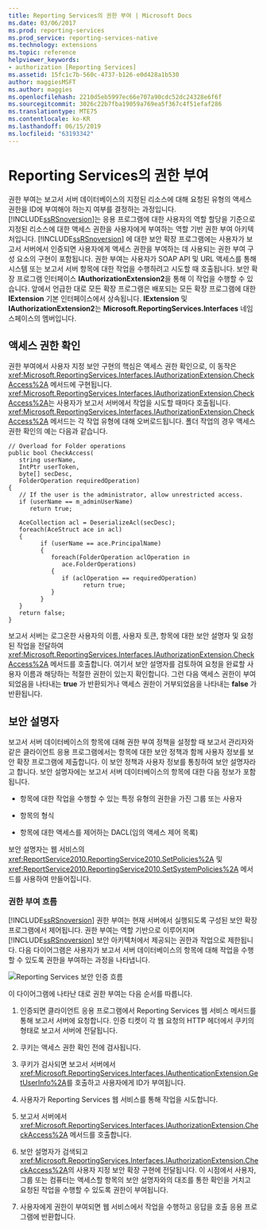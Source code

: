 ```yaml
---
title: Reporting Services의 권한 부여 | Microsoft Docs
ms.date: 03/06/2017
ms.prod: reporting-services
ms.prod_service: reporting-services-native
ms.technology: extensions
ms.topic: reference
helpviewer_keywords:
- authorization [Reporting Services]
ms.assetid: 15fc1c7b-560c-4737-b126-e0d428a1b530
author: maggiesMSFT
ms.author: maggies
ms.openlocfilehash: 2210d5eb5997ec66e707a90cdc52dc24328e6f6f
ms.sourcegitcommit: 3026c22b7fba19059a769ea5f367c4f51efaf286
ms.translationtype: MTE75
ms.contentlocale: ko-KR
ms.lasthandoff: 06/15/2019
ms.locfileid: "63193342"
---
```

# <a name="authorization-in-reporting-services"></a>Reporting Services의 권한 부여
  권한 부여는 보고서 서버 데이터베이스의 지정된 리소스에 대해 요청된 유형의 액세스 권한을 ID에 부여해야 하는지 여부를 결정하는 과정입니다. [!INCLUDE[ssRSnoversion](../../../includes/ssrsnoversion-md.md)]는 응용 프로그램에 대한 사용자의 역할 할당을 기준으로 지정된 리소스에 대한 액세스 권한을 사용자에게 부여하는 역할 기반 권한 부여 아키텍처입니다. [!INCLUDE[ssRSnoversion](../../../includes/ssrsnoversion-md.md)] 에 대한 보안 확장 프로그램에는 사용자가 보고서 서버에서 인증되면 사용자에게 액세스 권한을 부여하는 데 사용되는 권한 부여 구성 요소의 구현이 포함됩니다. 권한 부여는 사용자가 SOAP API 및 URL 액세스를 통해 시스템 또는 보고서 서버 항목에 대한 작업을 수행하려고 시도할 때 호출됩니다. 보안 확장 프로그램 인터페이스 **IAuthorizationExtension2**을 통해 이 작업을 수행할 수 있습니다. 앞에서 언급한 대로 모든 확장 프로그램은 배포되는 모든 확장 프로그램에 대한 **IExtension** 기본 인터페이스에서 상속됩니다. **IExtension** 및 **IAuthorizationExtension2**는 **Microsoft.ReportingServices.Interfaces** 네임스페이스의 멤버입니다.  
  
## <a name="checking-access"></a>액세스 권한 확인  
 권한 부여에서 사용자 지정 보안 구현의 핵심은 액세스 권한 확인으로, 이 동작은 <xref:Microsoft.ReportingServices.Interfaces.IAuthorizationExtension.CheckAccess%2A> 메서드에 구현됩니다. <xref:Microsoft.ReportingServices.Interfaces.IAuthorizationExtension.CheckAccess%2A>는 사용자가 보고서 서버에서 작업을 시도할 때마다 호출됩니다. <xref:Microsoft.ReportingServices.Interfaces.IAuthorizationExtension.CheckAccess%2A> 메서드는 각 작업 유형에 대해 오버로드됩니다. 폴더 작업의 경우 액세스 권한 확인의 예는 다음과 같습니다.  
  
```  
// Overload for Folder operations  
public bool CheckAccess(  
   string userName,   
   IntPtr userToken,   
   byte[] secDesc,   
   FolderOperation requiredOperation)  
{  
   // If the user is the administrator, allow unrestricted access.  
   if (userName == m_adminUserName)   
      return true;  
  
   AceCollection acl = DeserializeAcl(secDesc);  
   foreach(AceStruct ace in acl)  
   {  
         if (userName == ace.PrincipalName)  
         {  
            foreach(FolderOperation aclOperation in   
               ace.FolderOperations)  
            {  
               if (aclOperation == requiredOperation)  
                     return true;  
            }  
         }  
   }  
   return false;  
}  
```  
  
 보고서 서버는 로그온한 사용자의 이름, 사용자 토큰, 항목에 대한 보안 설명자 및 요청된 작업을 전달하여 <xref:Microsoft.ReportingServices.Interfaces.IAuthorizationExtension.CheckAccess%2A> 메서드를 호출합니다. 여기서 보안 설명자를 검토하여 요청을 완료할 사용자 이름과 해당하는 적절한 권한이 있는지 확인합니다. 그런 다음 액세스 권한이 부여되었음을 나타내는 **true** 가 반환되거나 액세스 권한이 거부되었음을 나타내는 **false** 가 반환됩니다.  
  
## <a name="security-descriptors"></a>보안 설명자  
 보고서 서버 데이터베이스의 항목에 대해 권한 부여 정책을 설정할 때 보고서 관리자와 같은 클라이언트 응용 프로그램에서는 항목에 대한 보안 정책과 함께 사용자 정보를 보안 확장 프로그램에 제출합니다. 이 보안 정책과 사용자 정보를 통칭하여 보안 설명자라고 합니다. 보안 설명자에는 보고서 서버 데이터베이스의 항목에 대한 다음 정보가 포함됩니다.  
  
-   항목에 대한 작업을 수행할 수 있는 특정 유형의 권한을 가진 그룹 또는 사용자  
  
-   항목의 형식  
  
-   항목에 대한 액세스를 제어하는 DACL(임의 액세스 제어 목록)  
  
 보안 설명자는 웹 서비스의 <xref:ReportService2010.ReportingService2010.SetPolicies%2A> 및 <xref:ReportService2010.ReportingService2010.SetSystemPolicies%2A> 메서드를 사용하여 만들어집니다.  
  
### <a name="authorization-flow"></a>권한 부여 흐름  
 [!INCLUDE[ssRSnoversion](../../../includes/ssrsnoversion-md.md)] 권한 부여는 현재 서버에서 실행되도록 구성된 보안 확장 프로그램에서 제어됩니다. 권한 부여는 역할 기반으로 이루어지며 [!INCLUDE[ssRSnoversion](../../../includes/ssrsnoversion-md.md)] 보안 아키텍처에서 제공되는 권한과 작업으로 제한됩니다. 다음 다이어그램은 사용자가 보고서 서버 데이터베이스의 항목에 대해 작업을 수행할 수 있도록 권한을 부여하는 과정을 나타냅니다.  
  
 ![Reporting Services 보안 인증 흐름](../../../reporting-services/extensions/security-extension/media/rosettasecurityextensionauthorizationflow.gif "Reporting Services 보안 인증 흐름")  
  
 이 다이어그램에 나타난 대로 권한 부여는 다음 순서를 따릅니다.  
  
1.  인증되면 클라이언트 응용 프로그램에서 Reporting Services 웹 서비스 메서드를 통해 보고서 서버에 요청합니다. 인증 티켓이 각 웹 요청의 HTTP 헤더에서 쿠키의 형태로 보고서 서버에 전달됩니다.  
  
2.  쿠키는 액세스 권한 확인 전에 검사됩니다.  
  
3.  쿠키가 검사되면 보고서 서버에서 <xref:Microsoft.ReportingServices.Interfaces.IAuthenticationExtension.GetUserInfo%2A>를 호출하고 사용자에게 ID가 부여됩니다.  
  
4.  사용자가 Reporting Services 웹 서비스를 통해 작업을 시도합니다.  
  
5.  보고서 서버에서 <xref:Microsoft.ReportingServices.Interfaces.IAuthorizationExtension.CheckAccess%2A> 메서드를 호출합니다.  
  
6.  보안 설명자가 검색되고 <xref:Microsoft.ReportingServices.Interfaces.IAuthorizationExtension.CheckAccess%2A>의 사용자 지정 보안 확장 구현에 전달됩니다. 이 시점에서 사용자, 그룹 또는 컴퓨터는 액세스할 항목의 보안 설명자와의 대조를 통한 확인을 거치고 요청된 작업을 수행할 수 있도록 권한이 부여됩니다.  
  
7.  사용자에게 권한이 부여되면 웹 서비스에서 작업을 수행하고 응답을 호출 응용 프로그램에 반환합니다.  
  
  
